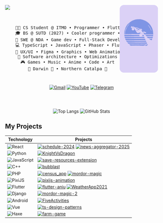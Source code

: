 
<img src="https://raw.githubusercontent.com/Far4Ru/Far4Ru/main/right-image.png" width="25%" align="right" />
<img src="https://readme-typing-svg.demolab.com?font=Source+Code+Pro&weight=600&size=72&duration=4000&pause=300&color=5e87df&center=true&vCenter=true&repeat=false&random=false&width=1300&height=120&lines=Hi,+I'm+Far4Ru+" width="70%" />
<div align="center">
<img src="https://komarev.com/ghpvc/?username=far4ru&style=flat-square&color=blue" alt=""/>
<img src="https://img.shields.io/badge/russian-native-brightgreen" alt=""/>
<img src="https://img.shields.io/badge/english-B2-blue" alt=""/>
<img src="https://img.shields.io/badge/chinese-basic-lightgrey" alt=""/>
<img src="https://img.shields.io/badge/japanese-basic-lightgrey" alt=""/>
<!-- <img src="https://img.shields.io/badge/french-basic-lightgrey" alt=""/> -->
<br/>
<br/>
    
<pre>
    🧑‍💻 CS Student @ ITMO • Programmer • Flutter Enjoyer <!-- computer science -->
    🎓 BS @ SUTD (2027) • Cooler programmer • Designer <!-- bachelor of science -->
    💼 SWE @ NDA • Game dev • Full-Stack Developer <!-- software engineer -->
    💻 TypeScript • JavaScript • Phaser • Flutter
<!--    🔧 Git • Docker • VS Code • Android Studio
    📚 Babylon.js • Blender
    🎯 Clean Code • Scalable Architecture • Best Practices
    🕹️ Game Name
-->    🎨 UX/UI • Figma • Graphics • Web Animation
    📖 Software architecture • Optimizations
    🎮 Games • Music • Anime • Code • Art
    🐾 Darwin 🐢 • Northern Catalpa 🌱
</pre>
    
<br/>

[![Gmail](https://img.shields.io/badge/gmail-34A853)](mailto:far4ru@gmail.com)
[![YouTube](https://img.shields.io/badge/youtube-ff0000)](https://www.youtube.com/@Far4Ru)
[![Telegram](https://img.shields.io/badge/telegram-2CA5E0)](https://t.me/far4ru)

<!--[![Itch.io](https://img.shields.io/badge/itch-2CA5E0)](https://far4ru.itch.io/)-->
<!--[![Dprofile](https://img.shields.io/badge/dprofile-000000)](https://dprofile.ru/far4ru)-->

</div>

<br/>
<br/>
<p align="center">
<img  height="195" src="https://github-readme-stats.vercel.app/api/top-langs/?username=far4ru" alt="Top Langs" />
<img src="https://github-readme-stats.vercel.app/api?username=far4ru&show_icons=true" alt="GitHub Stats" />
</p>

## My Projects

<!-- icons: https://github.com/alexandresanlim/Badges4-README.md-Profile -->

| **Technology** | **Projects** |
| - | - |
| ![React](https://img.shields.io/badge/React-20232A?style=for-the-badge&logo=react&logoColor=61DAFB) | [![schedule-2024](https://img.shields.io/static/v1?style=for-the-badge&label=&message=schedule-2024&color=000605&logo=github&logoColor=FFFFFF&labelColor=000605)](https://github.com/Far4Ru/schedule-2024) [![news-aggregator-2025](https://img.shields.io/static/v1?style=for-the-badge&label=&message=news-aggregator-2025&color=000605&logo=github&logoColor=FFFFFF&labelColor=000605)](https://github.com/Far4Ru/news-aggregator-2025) |
| ![Python](https://img.shields.io/badge/Python-FFD43B?style=for-the-badge&logo=python&logoColor=blue) | [![KnightVsDragon](https://img.shields.io/static/v1?style=for-the-badge&label=&message=KnightVsDragon&color=000605&logo=github&logoColor=FFFFFF&labelColor=000605)](https://github.com/Far4Ru/KnightVsDragon) |
| ![JavaScript](https://img.shields.io/badge/JavaScript-323330?style=for-the-badge&logo=javascript&logoColor=F7DF1E) | [![save-resources-extension](https://img.shields.io/static/v1?style=for-the-badge&label=&message=save-resources-extension&color=000605&logo=github&logoColor=FFFFFF&labelColor=000605)](https://github.com/Far4Ru/save-resources-extension) |
| ![C++](https://img.shields.io/badge/C%2B%2B-00599C?style=for-the-badge&logo=c%2B%2B&logoColor=white) | [![bubblast](https://img.shields.io/static/v1?style=for-the-badge&label=&message=bubblast&color=000605&logo=github&logoColor=FFFFFF&labelColor=000605)](https://github.com/Far4Ru/bubblast) |
| ![PHP](https://img.shields.io/badge/PHP-777BB4?style=for-the-badge&logo=php&logoColor=white) | [![census_app](https://img.shields.io/static/v1?style=for-the-badge&label=&message=census_app&color=000605&logo=github&logoColor=FFFFFF&labelColor=000605)](https://github.com/Far4Ru/census_app) [![mordor-magic](https://img.shields.io/static/v1?style=for-the-badge&label=&message=mordor-magic&color=000605&logo=github&logoColor=FFFFFF&labelColor=000605)](https://github.com/Far4Ru/mordor-magic) |
| ![PixiJS](https://img.shields.io/badge/pixi%20js-8A2BE2?style=for-the-badge) | [![pixijs-animation](https://img.shields.io/static/v1?style=for-the-badge&label=&message=pixijs-animation&color=000605&logo=github&logoColor=FFFFFF&labelColor=000605)](https://github.com/Far4Ru/pixijs-animation) |
| ![Flutter](https://img.shields.io/badge/Flutter-02569B?style=for-the-badge&logo=flutter&logoColor=white) | [![flutter-aniu](https://img.shields.io/static/v1?style=for-the-badge&label=&message=flutter-aniu&color=000605&logo=github&logoColor=FFFFFF&labelColor=000605)](https://github.com/Far4Ru/flutter-aniu) [![WeatherApp2021](https://img.shields.io/static/v1?style=for-the-badge&label=&message=WeatherApp2021&color=000605&logo=github&logoColor=FFFFFF&labelColor=000605)](https://github.com/Far4Ru/WeatherApp2021) |
| ![Django](https://img.shields.io/badge/Django-092E20?style=for-the-badge&logo=django&logoColor=green) | [![mordor-magic-2](https://img.shields.io/static/v1?style=for-the-badge&label=&message=mordor-magic-2&color=000605&logo=github&logoColor=FFFFFF&labelColor=000605)](https://github.com/Far4Ru/mordor-magic-2) |
| ![Android](https://img.shields.io/badge/Android-3DDC84?style=for-the-badge&logo=android&logoColor=white) | [![FiveActivities](https://img.shields.io/static/v1?style=for-the-badge&label=&message=FiveActivities&color=000605&logo=github&logoColor=FFFFFF&labelColor=000605)](https://github.com/Far4Ru/FiveActivities) |
| ![Vue](	https://img.shields.io/badge/Vue%20js-35495E?style=for-the-badge&logo=vuedotjs&logoColor=4FC08D) | [![ts-design-patterns](https://img.shields.io/static/v1?style=for-the-badge&label=&message=ts-design-patterns&color=000605&logo=github&logoColor=FFFFFF&labelColor=000605)](https://github.com/Far4Ru/ts-design-patterns) |
| ![Haxe](https://img.shields.io/badge/Haxe-EA8220?style=for-the-badge&logo=haxe&logoColor=FFF&labelColor=EA8220) | [![farm-game](https://img.shields.io/static/v1?style=for-the-badge&label=&message=farm-game&color=000605&logo=github&logoColor=FFFFFF&labelColor=000605)](https://github.com/Far4Ru/farm-game) |

